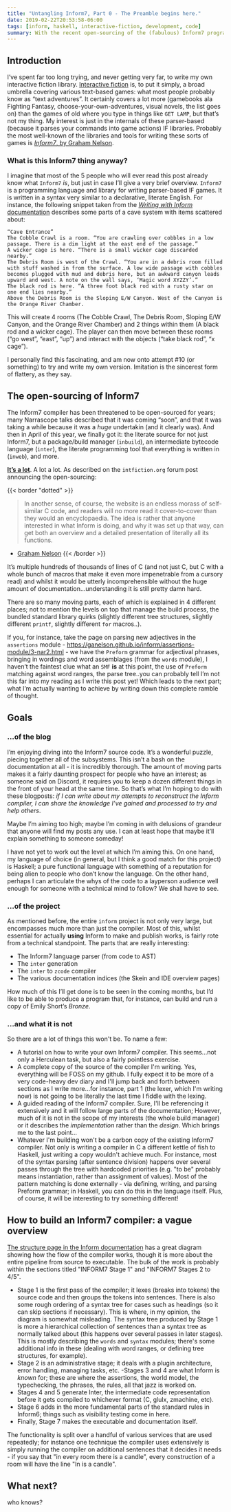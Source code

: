```yaml
---
title: "Untangling Inform7, Part 0 - The Preamble begins here."
date: 2019-02-22T20:53:58-06:00
tags: [inform, haskell, interactive-fiction, development, code]
summary: With the recent open-sourcing of the (fabulous) Inform7 programming language for writing interactive fiction, I’ve fallen back down the rabbit hole of understanding how the pieces fit together...and started writing my own Inform7 compiler. This blogpost series (hopefully) will try to shed some light on how it all works.
---
```


## Introduction
I’ve spent far too long trying, and never getting very far, to write my own interactive fiction library. [Interactive fiction](https://en.wikipedia.org/wiki/Interactive_fiction) is, to put it simply, a broad umbrella covering various text-based games: what most people probably know as “text adventures”. It certainly covers a lot more (gamebooks ala Fighting Fantasy, choose-your-own-adventures, visual novels, the list goes on) than the games of old where you type in things like `GET LAMP`, but that’s not my thing. My interest is just in the internals of these parser-based (because it parses your commands into game actions) IF libraries. Probably the most well-known of the libraries and tools for writing these sorts of games is [*Inform7*, by Graham Nelson](http://inform7.com).

### What is this Inform7 thing anyway?
I imagine that most of the 5 people who will ever read this post already know what `Inform7` *is*, but just in case I’ll give a very brief overview. `Inform7` is a programming language and library for writing parser-based IF games. It is written in a syntax very similar to a declarative, literate English. For instance, the following snippet taken from the [*Writing with Inform* documentation](http://inform7.com/book/WI_3_1.html) describes some parts of a cave system with items scattered about:

```inform7
“Cave Entrance”
The Cobble Crawl is a room. “You are crawling over cobbles in a low passage. There is a dim light at the east end of the passage.”
A wicker cage is here. “There is a small wicker cage discarded nearby.”
The Debris Room is west of the Crawl. “You are in a debris room filled with stuff washed in from the surface. A low wide passage with cobbles becomes plugged with mud and debris here, but an awkward canyon leads upward and west. A note on the wall says, ‘Magic word XYZZY’.”
The black rod is here. “A three foot black rod with a rusty star on one end lies nearby.”
Above the Debris Room is the Sloping E/W Canyon. West of the Canyon is the Orange River Chamber.
```

This will create 4 rooms (The Cobble Crawl, The Debris Room, Sloping E/W Canyon, and the Orange River Chamber) and 2 things within them (A black rod and a wicker cage). The player can then move between these rooms (“go west”, “east”, “up”) and interact with the objects (“take black rod”, “x cage”).

I personally find this fascinating, and am now onto attempt #10 (or something) to try and write my own version. Imitation is the sincerest form of flattery, as they say.

## The open-sourcing of Inform7
The Inform7 compiler has been threatened to be open-sourced for years; many Narrascope talks described that it was coming “soon”, and that it was taking a while because it was a *huge* undertakin (and it clearly was). And then in April of this year, we finally got it: the literate source for not just Inform7, but a package/build manager (`inbuild`), an intermediate bytecode language (`inter`), the literate programming tool that everything is written in (`inweb`), and more.

[**It’s a lot**](https://ganelson.github.io/inform/index.html). A lot a lot. As described on the `intfiction.org` forum post announcing the open-sourcing:

{{< border "dotted" >}}
> In another sense, of course, the website is an endless morass of self-similar C code, and readers will no more read it cover-to-cover than they would an encyclopaedia. The idea is rather that anyone interested in what Inform is doing, and why it was set up that way, can get both an overview and a detailed presentation of literally all its functions.
- [Graham Nelson](https://intfiction.org/t/inform-7-v10-1-0-is-now-open-source/55674)
{{< /border >}}

It’s multiple hundreds of thousands of lines of C (and not just C, but C with a whole bunch of macros that make it even more impenetrable from a cursory read) and whilst it would be utterly incomprehensible without the huge amount of documentation...understanding it is still pretty damn hard.

There are so many moving parts, each of which is explained in 4 different places; not to mention the levels on top that manage the build process, the bundled standard library quirks (slightly different tree structures, slightly different `printf`, slightly different `for` macros..).

If you, for instance, take the page on parsing new adjectives in the `assertions` module - https://ganelson.github.io/inform/assertions-module/3-nar2.html - we have the `Preform` grammar for adjectival phrases, bringing in wordings and word assemblages (from the `words` module), I haven’t the faintest clue what an `SMF` **is** at this point, the use of `Preform` matching against word ranges, the parse tree..you can probably tell I’m not this far into my reading as I write this post yet!
Which leads to the next part; what I’m actually wanting to achieve by writing down this complete ramble of thought.

## Goals

### ...of the blog

I’m enjoying diving into the Inform7 source code. It’s a wonderful puzzle, piecing together all of the subsystems. This isn’t a bash on the documentation at all - it is incredibly thorough. The amount of moving parts makes it a fairly daunting prospect for people who have an interest; as someone said on Discord, it requires you to keep a dozen different things in the front of your head at the same time.
So that’s what I’m hoping to do with these blogposts: *if I can write about my attempts to reconstruct the Inform compiler, I can share the knowledge I’ve gained and processed to try and help others*.

Maybe I’m aiming too high; maybe I’m coming in with delusions of grandeur that anyone will find my posts any use. I can at least hope that maybe it’ll explain something to someone someday!

I have not yet to work out the level at which I’m aiming this. On one hand, my language of choice (in general, but I think a good match for this project) is Haskell; a pure functional language with something of a reputation for being alien to people who don’t know the language. On the other hand, perhaps I can articulate the whys of the code to a layperson audience well enough for someone with a technical mind to follow? We shall have to see.

### ...of the project
As mentioned before, the entire `inform` project is not only very large, but encompasses much more than just the compiler. Most of this, whilst essential for actually **using** Inform to make and publish works, is fairly rote from a technical standpoint. The parts that are really interesting:

- The Inform7 language parser (from code to AST)
- The `inter` generation
- The `inter` to `zcode` compiler
- The various documentation indices (the Skein and IDE overview pages)

How much of this I’ll get done is to be seen in the coming months, but I’d like to be able to produce a program that, for instance, can build and run a copy of Emily Short’s *Bronze*.

### ...and what it is not

So there are a lot of things this won't be. To name a few:

- A tutorial on how to write your own Inform7 compiler. This seems...not only a Herculean task, but also a fairly pointless exercise.
- A complete copy of the source of the compiler I'm writing. Yes, everything will be FOSS on my github. I fully expect it to be more of a very code-heavy dev diary and I'll jump back and forth between sections as I write more...for instance, part 1 (the lexer, which I'm writing now) is not going to be literally the last time I fiddle with the lexing.
- A guided reading of the Inform7 compiler. Sure, I'll be referencing it extensively and it will follow large parts of the documentation; However, much of it is not in the scope of my interests (the whole build manager) or it describes the *implementation* rather than the *design*. Which brings me to the last point...
- Whatever I'm building won't be a carbon copy of the existing Inform7 compiler. Not only is writing a compiler in C a different kettle of fish to Haskell, just writing a copy wouldn't achieve much. For instance, most of the syntax parsing (after sentence division) happens over several passes through the tree with hardcoded priorities (e.g. "to be" probably means instantiation, rather than assignment of values). Most of the pattern matching is done externally - via defining, writing, and parsing Preform grammar; in Haskell, you can do this in the language itself. Plus, of course, it will be interesting to try something different!

## How to build an Inform7 compiler: a vague overview

[The structure page in the Inform documentation](https://ganelson.github.io/inform/structure.html) has a great diagram showing how the flow of the compiler works, though it is more about the entire pipeline from source to executable. The bulk of the work is probably within the sections titled "INFORM7 Stage 1" and "INFORM7 Stages 2 to 4/5".

- Stage 1 is the first pass of the compiler; it lexes (breaks into tokens) the source code and then groups the tokens into sentences. There is also some rough ordering of a syntax tree for cases such as headings (so it can skip sections if necessary). This is where, in my opinion, the diagram is somewhat misleading. The syntax tree produced by Stage 1 is more a hierarchical collection of sentences than a syntax tree as normally talked about (this happens over several passes in later stages). This is mostly describing the `words` and `syntax` modules; there's some additional info in these (dealing with word ranges, or defining tree structures, for example).
- Stage 2 is an administrative stage; it deals with a plugin architecture, error handling, managing tasks, etc.
-Stages 3 and 4 are what Inform is *known* for; these are where the assertions, the world model, the typechecking, the phrases, the rules, all that jazz is worked on.
- Stages 4 and 5 generate Inter, the intermediate code representation before it gets compiled to whichever format (C, glulx, zmachine, etc).
- Stage 6 adds in the more fundamental parts of the standard rules in Inform6; things such as visibility testing come in here.
- Finally, Stage 7 makes the executable and documentation itself.

The functionality is split over a handful of various services that are used repeatedly; for instance one technique the compiler uses extensively is simply running the compiler on additional sentences that it decides it needs - if you say that "in every room there is a candle", every construction of a room will have the line "In <room> is a candle".


## What next?

who knows?